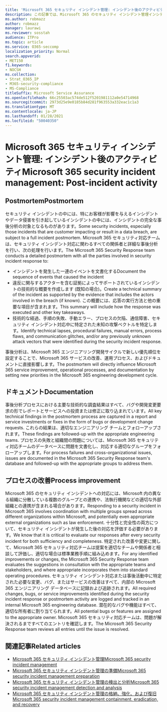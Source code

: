 ```yaml
---
title: 'Microsoft 365 セキュリティ インシデント管理: インシデント後のアクティビティ'
description: この記事では、Microsoft 365 のセキュリティ インシデント管理インシデント後のアクティビティ プロセスの概要について説明します。
ms.author: robmazz
author: robmazz
manager: laurawi
ms.reviewer: sosstah
audience: ITPro
ms.topic: article
ms.service: O365-seccomp
localization_priority: Normal
search.appverid:
- MET150
f1.keywords:
- NOCSH
ms.collection:
- Strat_O365_IP
- M365-security-compliance
- MS-Compliance
titleSuffix: Microsoft Service Assurance
ms.openlocfilehash: 66c25503ac574de512f5201981112a0e54714968
ms.sourcegitcommit: 2973d25e9e0185b84d281f963553a332eac1c1a3
ms.translationtype: MT
ms.contentlocale: ja-JP
ms.lasthandoff: 01/28/2021
ms.locfileid: "50040350"
---
```

# <a name="microsoft-365-security-incident-management-post-incident-activity"></a><span data-ttu-id="c7da3-103">Microsoft 365 セキュリティ インシデント管理: インシデント後のアクティビティ</span><span class="sxs-lookup"><span data-stu-id="c7da3-103">Microsoft 365 security incident management: Post-incident activity</span></span>

## <a name="postmortem"></a><span data-ttu-id="c7da3-104">Postmortem</span><span class="sxs-lookup"><span data-stu-id="c7da3-104">Postmortem</span></span>

<span data-ttu-id="c7da3-105">セキュリティ インシデントの中には、特にお客様が影響を与えるインシデントやデータ侵害を引き起しているインシデントの中には、インシデントの完全な事後分析の対象となるものがあります。</span><span class="sxs-lookup"><span data-stu-id="c7da3-105">Some security incidents, especially those incidents that are customer impacting or result in a data breach, are subject to a full incident postmortem.</span></span> <span data-ttu-id="c7da3-106">Microsoft 365 セキュリティ対応チームは、セキュリティ インシデント対応に関わるすべての関係者と詳細な事後分析を行い、次の処理を行います。</span><span class="sxs-lookup"><span data-stu-id="c7da3-106">The Microsoft 365 Security Response team conducts a detailed postmortem with all the parties involved in security incident response to:</span></span>

- <span data-ttu-id="c7da3-107">インシデントを発生した一連のイベントを文書化する</span><span class="sxs-lookup"><span data-stu-id="c7da3-107">Document the sequence of events that caused the incident</span></span>
- <span data-ttu-id="c7da3-108">違反に関与するアクターを含む証拠によってサポートされているインシデントの技術的な概要を作成します (既知の場合)。</span><span class="sxs-lookup"><span data-stu-id="c7da3-108">Create a technical summary of the incident as supported by the evidence that includes the actors involved in the breach (if known).</span></span> <span data-ttu-id="c7da3-109">この概要には、応答の実行方法と他の重要な項目が含まれます。</span><span class="sxs-lookup"><span data-stu-id="c7da3-109">This summary will include how the response was executed and other key takeaways.</span></span>
- <span data-ttu-id="c7da3-110">技術的な経過、手順の失敗、手動エラー、プロセスの欠陥、通信障害、セキュリティ インシデント対応中に特定された未知の攻撃ベクトルを特定します。</span><span class="sxs-lookup"><span data-stu-id="c7da3-110">Identify technical lapses, procedural failures, manual errors, process flaws, and communication glitches, and/or any previously unknown attack vectors that were identified during the security incident response.</span></span>

<span data-ttu-id="c7da3-111">事後分析は、Microsoft 365 エンジニアリング開発サイクルで新しい優先順位を設定することで、Microsoft 365 サービスの改善、運用プロセス、およびドキュメントに直接影響します。</span><span class="sxs-lookup"><span data-stu-id="c7da3-111">The postmortem will directly influence Microsoft 365 service improvement, operational processes, and documentation by setting new priorities in the Microsoft 365 engineering development cycle.</span></span>

## <a name="documentation"></a><span data-ttu-id="c7da3-112">ドキュメント</span><span class="sxs-lookup"><span data-stu-id="c7da3-112">Documentation</span></span>

<span data-ttu-id="c7da3-113">事後分析プロセスにおける主要な技術的な調査結果はすべて、バグや開発変更要求の形でレポートとサービスへの投資または修正に取り込まれています。</span><span class="sxs-lookup"><span data-stu-id="c7da3-113">All key technical findings in the postmortem process are captured in a report and service investments or fixes in the form of bugs or development change requests.</span></span> <span data-ttu-id="c7da3-114">これらの結果は、適切なエンジニアリング チームとフォローアップされます。</span><span class="sxs-lookup"><span data-stu-id="c7da3-114">These findings are followed-up with the appropriate engineering teams.</span></span> <span data-ttu-id="c7da3-115">プロセスの失敗と組織間の問題については、Microsoft 365 セキュリティ対応チームのデータベースに問題を文書化し、対応する適切なグループをフォローアップします。</span><span class="sxs-lookup"><span data-stu-id="c7da3-115">For process failures and cross-organizational issues, issues are documented in the Microsoft 365 Security Response team's database and followed-up with the appropriate groups to address them.</span></span>

## <a name="process-improvement"></a><span data-ttu-id="c7da3-116">プロセスの改善</span><span class="sxs-lookup"><span data-stu-id="c7da3-116">Process improvement</span></span>

<span data-ttu-id="c7da3-117">Microsoft 365 のセキュリティ インシデントへの対応には、Microsoft 内の異なる組織に分散している複数のグループとの連携や、法執行機関などの適切な外部組織との連携が含まれる場合があります。</span><span class="sxs-lookup"><span data-stu-id="c7da3-117">Responding to a security incident in Microsoft 365 involves coordination with multiple groups spread across different organizations within Microsoft, and potentially even appropriate external organizations such as law enforcement.</span></span> <span data-ttu-id="c7da3-118">十分性と完全性の両方について、セキュリティ インシデントが発生した後の対応を評価する必要があります。</span><span class="sxs-lookup"><span data-stu-id="c7da3-118">We know that it is critical to evaluate our responses after every security incident for both sufficiency and completeness.</span></span> <span data-ttu-id="c7da3-119">特定された改善や変更に関して、Microsoft 365 セキュリティ対応チームは提案を適切なチームや関係者と相談して評価し、適切な場合は標準業務手順に組み込めます。</span><span class="sxs-lookup"><span data-stu-id="c7da3-119">For any identified improvements or changes, the Microsoft 365 Security Response team evaluates the suggestions in consultation with the appropriate teams and stakeholders, and where appropriate incorporates them into standard operating procedures.</span></span> <span data-ttu-id="c7da3-120">セキュリティ インシデント対応または事後活動中に特定された必要な変更、バグ、またはサービスの改善はすべて、内部の Microsoft 365 エンジニアリング データベースに記録および追跡されます。</span><span class="sxs-lookup"><span data-stu-id="c7da3-120">All required changes, bugs, or service improvements identified during the security incident response or postmortem activity are logged and tracked in an internal Microsoft 365 engineering database.</span></span> <span data-ttu-id="c7da3-121">潜在的なバグや機能はすべて、適切な所有者に割り当てられます。</span><span class="sxs-lookup"><span data-stu-id="c7da3-121">All potential bugs or features are assigned to the appropriate owner.</span></span> <span data-ttu-id="c7da3-122">Microsoft 365 セキュリティ対応チームは、問題が解決されるまですべてのエントリを確認します。</span><span class="sxs-lookup"><span data-stu-id="c7da3-122">The Microsoft 365 Security Response team reviews all entries until the issue is resolved.</span></span>

## <a name="related-articles"></a><span data-ttu-id="c7da3-123">関連記事</span><span class="sxs-lookup"><span data-stu-id="c7da3-123">Related articles</span></span>

- [<span data-ttu-id="c7da3-124">Microsoft 365 セキュリティ インシデント管理</span><span class="sxs-lookup"><span data-stu-id="c7da3-124">Microsoft 365 security incident management</span></span>](assurance-security-incident-management.md)
- [<span data-ttu-id="c7da3-125">Microsoft 365 セキュリティ インシデント管理の準備</span><span class="sxs-lookup"><span data-stu-id="c7da3-125">Microsoft 365 security incident management preparation</span></span>](assurance-sim-preparation.md)
- [<span data-ttu-id="c7da3-126">Microsoft 365 セキュリティ インシデント管理の検出と分析</span><span class="sxs-lookup"><span data-stu-id="c7da3-126">Microsoft 365 security incident management detection and analysis</span></span>](assurance-sim-detection-analysis.md)
- [<span data-ttu-id="c7da3-127">Microsoft 365 セキュリティ インシデント管理の格納、強化、および復旧</span><span class="sxs-lookup"><span data-stu-id="c7da3-127">Microsoft 365 security incident management containment, eradication, and recovery</span></span>](assurance-sim-containment-eradication-recovery.md)
